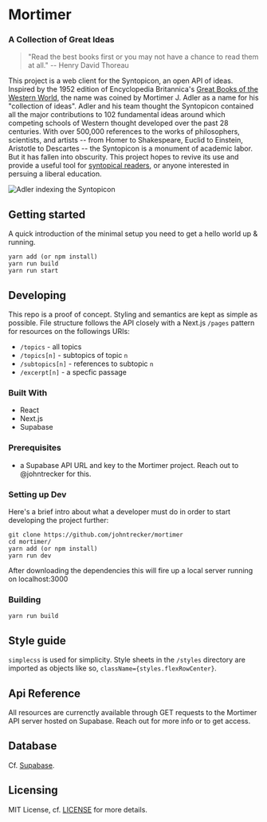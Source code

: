 # Mortimer

### A Collection of Great Ideas

> "Read the best books first or you may not have a chance to read them at all." -- Henry David Thoreau

This project is a web client for the Syntopicon, an open API of ideas. Inspired by the 1952 edition of Encyclopedia Britannica's [Great Books of the Western World](https://archive.org/details/in.ernet.dli.2015.460726/page/n3), the name was coined by Mortimer J. Adler as a name for his "collection of ideas". Adler and his team thought the Syntopicon contained all the major contributions to 102 fundamental ideas around which competing schools of Western thought developed over the past 28 centuries. With over 500,000 references to the works of philosophers, scientists, and artists -- from Homer to Shakespeare, Euclid to Einstein, Aristotle to Descartes -- the Syntopicon is a monument of academic labor. But it has fallen into obscurity. This project hopes to revive its use and provide a useful tool for [syntopical readers](https://fs.blog/how-to-read-a-book), or anyone interested in persuing a liberal education.

![Adler indexing the Syntopicon](https://forum.zettelkasten.de/uploads/editor/98/4xccgbpfi3wi.jpg)


## Getting started

A quick introduction of the minimal setup you need to get a hello world up &
running.

```shell
yarn add (or npm install)
yarn run build
yarn run start
```

## Developing

This repo is a proof of concept. Styling and semantics are kept as simple as possible.
File structure follows the API closely with a Next.js `/pages` pattern for resources on the followings URIs:

* `/topics` - all topics
* `/topics[n]` - subtopics of topic `n`
* `/subtopics[n]` - references to subtopic `n`
* `/excerpt[n]` - a specfic passage

### Built With

* React
* Next.js
* Supabase

### Prerequisites

* a Supabase API URL and key to the Mortimer project. Reach out to @johntrecker for this.

### Setting up Dev

Here's a brief intro about what a developer must do in order to start developing
the project further:

```shell
git clone https://github.com/johntrecker/mortimer
cd mortimer/
yarn add (or npm install)
yarn run dev
```

After downloading the dependencies this will fire up a local server running on localhost:3000

### Building

```shell
yarn run build
```

<!-- ## Tests

Describe and show how to run the tests with code examples.
Explain what these tests test and why.

```shell
npm run dev
``` -->

## Style guide

`simplecss` is used for simplicity. Style sheets in the `/styles` directory are imported as objects like so, `className={styles.flexRowCenter}`.

## Api Reference

All resources are currenctly available through GET requests to the Mortimer API server hosted on Supabase. Reach out for more info or to get access. 

## Database

Cf. [Supabase](https://app.supabase.com/).

## Licensing

MIT License, cf. [LICENSE](/LICENSE) for more details.
